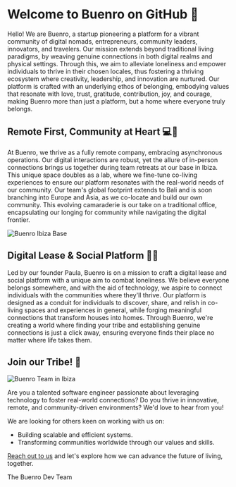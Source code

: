 # Welcome to Buenro on GitHub 🚀

Hello! We are Buenro, a startup pioneering a platform for a vibrant community of digital nomads, entrepreneurs, community leaders, innovators, and travelers. Our mission extends beyond traditional living paradigms, by weaving genuine connections in both digital realms and physical settings. Through this, we aim to alleviate loneliness and empower individuals to thrive in their chosen locales, thus fostering a thriving ecosystem where creativity, leadership, and innovation are nurtured. Our platform is crafted with an underlying ethos of belonging, embodying values that resonate with love, trust, gratitude, contribution, joy, and courage, making Buenro more than just a platform, but a home where everyone truly belongs.


## Remote First, Community at Heart 💻💖

At Buenro, we thrive as a fully remote company, embracing asynchronous operations. Our digital interactions are robust, yet the allure of in-person connections brings us together during team retreats at our base in Ibiza. This unique space doubles as a lab, where we fine-tune co-living experiences to ensure our platform resonates with the real-world needs of our community. Our team's global footprint extends to Bali and is soon branching into Europe and Asia, as we co-locate and build our own community. This evolving camaraderie is our take on a traditional office, encapsulating our longing for community while navigating the digital frontier.


![Buenro Ibiza Base](https://file.notion.so/f/s/3938dc33-b376-4fa4-af61-b21b738a56b3/DJI_0673-HDR.jpg?id=41e6bc40-ef65-41e9-a16c-180aa13a4769&table=block&spaceId=55fefe74-3b5c-4eae-b086-66065b7f11a9&expirationTimestamp=1697536800000&signature=wIfjojGoUYS7nJ9wOMMaiHbiTeMUO_1S39WndgfT1_c&downloadName=DJI_0673-HDR.jpg)

## Digital Lease & Social Platform 🏡🌐

Led by our founder Paula, Buenro is on a mission to craft a digital lease and social platform with a unique aim to combat loneliness. We believe everyone belongs somewhere, and with the aid of technology, we aspire to connect individuals with the communities where they'll thrive. Our platform is designed as a conduit for individuals to discover, share, and relish in co-living spaces and experiences in general, while forging meaningful connections that transform houses into homes. Through Buenro, we're creating a world where finding your tribe and establishing genuine connections is just a click away, ensuring everyone finds their place no matter where life takes them.

## Join our Tribe! 🤝

![Buenro Team in Ibiza](https://file.notion.so/f/f/55fefe74-3b5c-4eae-b086-66065b7f11a9/e6df1927-73ce-4c27-a6b9-8a382ac23e21/e9c8604b-93ee-4ea3-84d6-7ce6482137b2.jpg?id=82dd34d5-e84e-4398-a6e5-4c130fa186d2&table=block&spaceId=55fefe74-3b5c-4eae-b086-66065b7f11a9&expirationTimestamp=1697536800000&signature=cY-kiUCCeIi-YcK39dabsMRN6Rc-6HZHPUj63u5SHi4&downloadName=e9c8604b-93ee-4ea3-84d6-7ce6482137b2.jpg)


Are you a talented software engineer passionate about leveraging technology to foster real-world connections? Do you thrive in innovative, remote, and community-driven environments? We'd love to hear from you!


We are looking for others keen on working with us on:
- Building scalable and efficient systems.
- Transforming communities worldwide through our values and skills.

[Reach out to us](mailto:careers@buen.ro?subject=Hello%20from%20GitHub) and let's explore how we can advance the future of living, together.

The Buenro Dev Team
